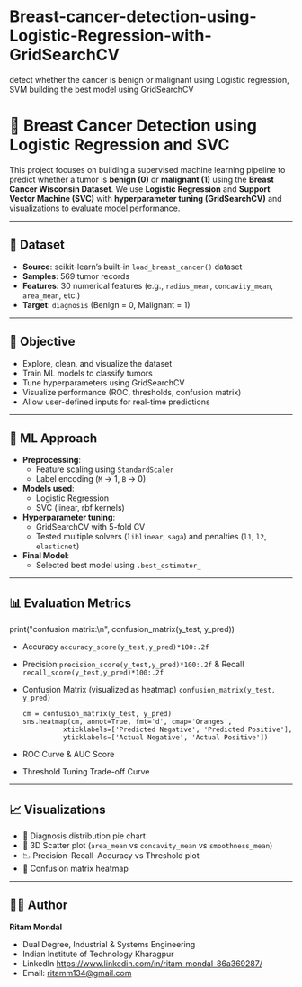 # Breast-cancer-detection-using-Logistic-Regression-with-GridSearchCV
detect whether the cancer is benign or malignant using Logistic regression, SVM building the best model using GridSearchCV

# 🧠 Breast Cancer Detection using Logistic Regression and SVC

This project focuses on building a supervised machine learning pipeline to predict whether a tumor is **benign (0)** or **malignant (1)** using the **Breast Cancer Wisconsin Dataset**. We use **Logistic Regression** and **Support Vector Machine (SVC)** with **hyperparameter tuning (GridSearchCV)** and visualizations to evaluate model performance.

---

## 📁 Dataset

- **Source**: scikit-learn’s built-in `load_breast_cancer()` dataset
- **Samples**: 569 tumor records
- **Features**: 30 numerical features (e.g., `radius_mean`, `concavity_mean`, `area_mean`, etc.)
- **Target**: `diagnosis` (Benign = 0, Malignant = 1)

---

## 🎯 Objective

- Explore, clean, and visualize the dataset
- Train ML models to classify tumors
- Tune hyperparameters using GridSearchCV
- Visualize performance (ROC, thresholds, confusion matrix)
- Allow user-defined inputs for real-time predictions

---

## 🧪 ML Approach

- **Preprocessing**:
  - Feature scaling using `StandardScaler`
  - Label encoding (`M` → 1, `B` → 0)
- **Models used**:
  - Logistic Regression
  - SVC (linear, rbf kernels)
- **Hyperparameter tuning**:
  - GridSearchCV with 5-fold CV
  - Tested multiple solvers (`liblinear`, `saga`) and penalties (`l1`, `l2`, `elasticnet`)
- **Final Model**:
  - Selected best model using `.best_estimator_`

---

## 📊 Evaluation Metrics


print("confusion matrix:\n", confusion_matrix(y_test, y_pred))

- Accuracy `accuracy_score(y_test,y_pred)*100:.2f`
- Precision `precision_score(y_test,y_pred)*100:.2f` & Recall `recall_score(y_test,y_pred)*100:.2f`
- Confusion Matrix (visualized as heatmap)
  `confusion_matrix(y_test, y_pred)`
  
  ```
  cm = confusion_matrix(y_test, y_pred)
  sns.heatmap(cm, annot=True, fmt='d', cmap='Oranges',
            xticklabels=['Predicted Negative', 'Predicted Positive'],
            yticklabels=['Actual Negative', 'Actual Positive'])  
- ROC Curve & AUC Score
- Threshold Tuning Trade-off Curve 

---

## 📈 Visualizations

- 📎 Diagnosis distribution pie chart
- 🧭 3D Scatter plot (`area_mean` vs `concavity_mean` vs `smoothness_mean`)
- 📉 Precision–Recall–Accuracy vs Threshold plot
- 🧊 Confusion matrix heatmap

---


## 👨‍💻 Author 
**Ritam Mondal**
- Dual Degree, Industrial & Systems Engineering
- Indian Institute of Technology Kharagpur  
- LinkedIn https://www.linkedin.com/in/ritam-mondal-86a369287/ 
- Email: ritamm134@gmail.com
